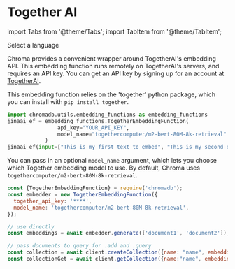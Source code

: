 ---
---

# Together AI

import Tabs from '@theme/Tabs';
import TabItem from '@theme/TabItem';

<div class="select-language">Select a language</div>

<Tabs queryString groupId="lang">
<TabItem value="py" label="Python"></TabItem>
<TabItem value="js" label="JavaScript"></TabItem>
</Tabs>

Chroma provides a convenient wrapper around TogetherAI's embedding API. This embedding function runs remotely on TogetherAI's servers, and requires an API key. You can get an API key by signing up for an account at [TogetherAI](https://api.together.xyz/).

<Tabs queryString groupId="lang" className="hideTabSwitcher">
<TabItem value="py" label="Python">

This embedding function relies on the 'together' python package, which you can install with `pip install together`.

```python
import chromadb.utils.embedding_functions as embedding_functions
jinaai_ef = embedding_functions.TogetherEmbeddingFunction(
                api_key="YOUR_API_KEY",
                model_name="togethercomputer/m2-bert-80M-8k-retrieval"
            )
jinaai_ef(input=["This is my first text to embed", "This is my second document"])
```

You can pass in an optional `model_name` argument, which lets you choose which Together embedding model to use. By default, Chroma uses `togethercomputer/m2-bert-80M-8k-retrieval`.

</TabItem>
<TabItem value="js" label="JavaScript">

```javascript
const {TogetherEmbeddingFunction} = require('chromadb');
const embedder = new TogetherEmbeddingFunction({
  together_api_key: '****',
  model_name: 'togethercomputer/m2-bert-80M-8k-retrieval',
});

// use directly
const embeddings = await embedder.generate(['document1', 'document2']);

// pass documents to query for .add and .query
const collection = await client.createCollection({name: "name", embeddingFunction: embedder})
const collectionGet = await client.getCollection({name:"name", embeddingFunction: embedder})
```
</TabItem>
</Tabs>
